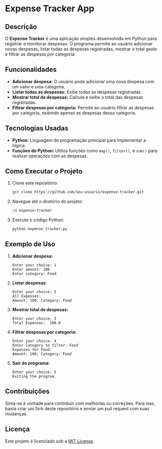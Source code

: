 # Expense Tracker App

## Descrição
O **Expense Tracker** é uma aplicação simples desenvolvida em Python para registrar e monitorar despesas. O programa permite ao usuário adicionar novas despesas, listar todas as despesas registradas, mostrar o total gasto e filtrar as despesas por categoria.

## Funcionalidades
- **Adicionar despesa:** O usuário pode adicionar uma nova despesa com um valor e uma categoria.
- **Listar todas as despesas:** Exibe todas as despesas registradas.
- **Mostrar total de despesas:** Calcula e exibe o total das despesas registradas.
- **Filtrar despesas por categoria:** Permite ao usuário filtrar as despesas por categoria, exibindo apenas as despesas dessa categoria.

## Tecnologias Usadas
- **Python:** Linguagem de programação principal para implementar a lógica.
- **Funções do Python:** Utiliza funções como `map()`, `filter()`, e `sum()` para realizar operações com as despesas.

## Como Executar o Projeto
1. Clone este repositório:
    ```bash
    git clone https://github.com/seu-usuario/expense-tracker.git
    ```
2. Navegue até o diretório do projeto:
    ```bash
    cd expense-tracker
    ```
3. Execute o código Python:
    ```bash
    python expense_tracker.py
    ```

## Exemplo de Uso
1. **Adicionar despesa:**
    ```
    Enter your choice: 1
    Enter amount: 100
    Enter category: Food
    ```

2. **Listar despesas:**
    ```
    Enter your choice: 2
    All Expenses:
    Amount: 100, Category: Food
    ```

3. **Mostrar total de despesas:**
    ```
    Enter your choice: 3
    Total Expenses:  100.0
    ```

4. **Filtrar despesas por categoria:**
    ```
    Enter your choice: 4
    Enter category to filter: Food
    Expenses for Food:
    Amount: 100, Category: Food
    ```

5. **Sair do programa:**
    ```
    Enter your choice: 5
    Exiting the program.
    ```

## Contribuições
Sinta-se à vontade para contribuir com melhorias ou correções. Para isso, basta criar um fork deste repositório e enviar um pull request com suas mudanças.

## Licença
Este projeto é licenciado sob a [MIT License](LICENSE).
